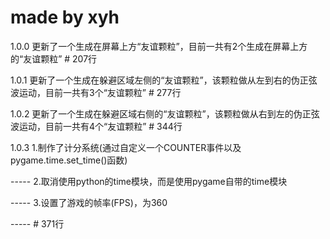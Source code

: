 # made by xyh

1.0.0   更新了一个生成在屏幕上方“友谊颗粒”，目前一共有2个生成在屏幕上方的“友谊颗粒” # 207行

1.0.1   更新了一个生成在躲避区域左侧的“友谊颗粒”，该颗粒做从左到右的伪正弦波运动，目前一共有3个“友谊颗粒” # 277行

1.0.2   更新了一个生成在躲避区域右侧的“友谊颗粒”，该颗粒做从右到左的伪正弦波运动，目前一共有4个“友谊颗粒” # 344行

1.0.3   1.制作了计分系统(通过自定义一个COUNTER事件以及pygame.time.set_time()函数)

-----   2.取消使用python的time模块，而是使用pygame自带的time模块

-----   3.设置了游戏的帧率(FPS)，为360

-----   # 371行

